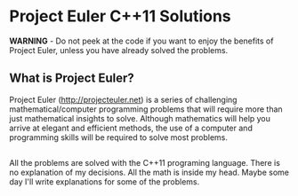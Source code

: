 # Project Euler C++11 Solutions

**WARNING** - Do not peek at the code if you want to enjoy the benefits of Project Euler,
unless you have already solved the problems.

## What is Project Euler?

Project Euler (http://projecteuler.net) is a series of challenging mathematical/computer
programming problems that will require more than just mathematical insights to solve.
Although mathematics will help you arrive at elegant and efficient methods, the use of
a computer and programming skills will be required to solve most problems.

##

All the problems are solved with the C++11 programing language. There is no explanation of my decisions.
All the math is inside my head. Maybe some day I'll write explanations for some of the problems.
